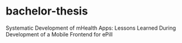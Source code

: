 bachelor-thesis
===============

Systematic Development of mHealth Apps: Lessons Learned During Development of a Mobile Frontend for ePill
